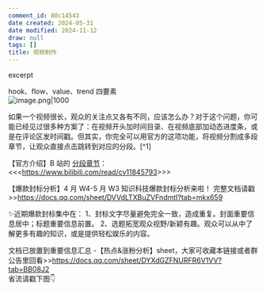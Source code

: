 ```yaml
---
comment_id: 80c14543
date created: 2024-05-31
date modified: 2024-11-12
draw: null
tags: []
title: 视频制作
---
```

excerpt

<!-- more -->

hook、flow、value、trend 四要素  
![image.png|1000](https://imagehosting4picgo.oss-cn-beijing.aliyuncs.com/imagehosting/fix-dir%2Fpicgo%2Fpicgo-clipboard-images%2F2024%2F08%2F11%2F16-50-34-58c1b5ab106587f3005211ba024c1c2e-202408111650377-59a9f3.png)

如果一个视频很长，观众的关注点又各有不同，应该怎么办？对于这个问题，你可能已经见过很多种方案了：在视频开头加时间目录、在视频底部加动态进度条，或是在评论区发时间戳。但其实，你完全可以用官方的这项功能，将视频分割成多段章节，让观众直接点击跳转到对应的分段。[^1]

【官方介绍】B 站的 [分段章节](分段章节)：<<<<https://www.bilibili.com/read/cv11845793>>>>

【爆款封标分析】4 月 W4-5 月 W3 知识科技爆款封标分析来啦！
完整文档请戳>>https://docs.qq.com/sheet/DVVdLTXBuZVFndmtI?tab=mkx659

✨近期爆款封标集中在：
1、封标文字尽量避免完全一致，造成重复。封面重要信息居中；标题重要信息前置。
2、选题拓宽观众视野/新颖有趣。观众可以从中了解更多有趣的知识，或是提供轻松娱乐的内容。

文档已放置到重要信息汇总 -【热点&涨粉分析】sheet，大家可收藏本链接或者群公告里回看>>https://docs.qq.com/sheet/DYXdGZFNURFR6V1VV?tab=BB08J2  
省流请戳下图👇
